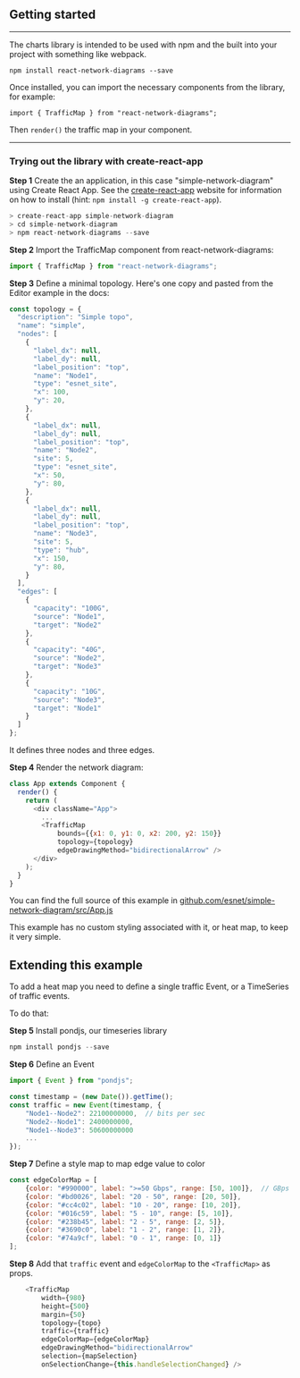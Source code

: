 
## Getting started

---

The charts library is intended to be used with npm and the built into your project with something like webpack.

    npm install react-network-diagrams --save

Once installed, you can import the necessary components from the library, for example:

    import { TrafficMap } from "react-network-diagrams";

Then `render()` the traffic map in your component.

---

### Trying out the library with create-react-app

**Step 1** Create the an application, in this case "simple-network-diagram" using Create React App. See the [create-react-app](https://github.com/facebookincubator/create-react-app) website for information on how to install (hint: `npm install -g create-react-app`).

```js
> create-react-app simple-network-diagram
> cd simple-network-diagram
> npm react-network-diagrams --save
```

**Step 2** Import the TrafficMap component from react-network-diagrams:

```js
import { TrafficMap } from "react-network-diagrams";
```

**Step 3** Define a minimal topology. Here's one copy and pasted from the Editor example in the docs:

```js
const topology = {
  "description": "Simple topo",
  "name": "simple",
  "nodes": [
    {
      "label_dx": null,
      "label_dy": null,
      "label_position": "top",
      "name": "Node1",
      "type": "esnet_site",
      "x": 100,
      "y": 20,
    },
    {
      "label_dx": null,
      "label_dy": null,
      "label_position": "top",
      "name": "Node2",
      "site": 5,
      "type": "esnet_site",
      "x": 50,
      "y": 80,
    },
    {
      "label_dx": null,
      "label_dy": null,
      "label_position": "top",
      "name": "Node3",
      "site": 5,
      "type": "hub",
      "x": 150,
      "y": 80,
    }
  ],
  "edges": [
    {
      "capacity": "100G",
      "source": "Node1",
      "target": "Node2"
    },
    {
      "capacity": "40G",
      "source": "Node2",
      "target": "Node3"
    },
    {
      "capacity": "10G",
      "source": "Node3",
      "target": "Node1"
    }
  ]
};
```

It defines three nodes and three edges.

**Step 4** Render the network diagram:

```js
class App extends Component {
  render() {
    return (
      <div className="App">
        ...
        <TrafficMap
            bounds={{x1: 0, y1: 0, x2: 200, y2: 150}}
            topology={topology}
            edgeDrawingMethod="bidirectionalArrow" />
      </div>
    );
  }
}
```

You can find the full source of this example in [github.com/esnet/simple-network-diagram/src/App.js](https://github.com/esnet/simple-network-diagram/blob/master/src/App.js)

This example has no custom styling associated with it, or heat map, to keep it very simple.

## Extending this example

To add a heat map you need to define a single traffic Event, or a TimeSeries of traffic events.

To do that:

**Step 5** Install pondjs, our timeseries library

```js
npm install pondjs --save
```

**Step 6** Define an Event

```js
import { Event } from "pondjs";

const timestamp = (new Date()).getTime();
const traffic = new Event(timestamp, {
    "Node1--Node2": 22100000000,  // bits per sec
    "Node2--Node1": 2400000000,
    "Node1--Node3": 50600000000
    ...
});
```

**Step 7** Define a style map to map edge value to color

```js
const edgeColorMap = [
    {color: "#990000", label: ">=50 Gbps", range: [50, 100]},  // GBps
    {color: "#bd0026", label: "20 - 50", range: [20, 50]},
    {color: "#cc4c02", label: "10 - 20", range: [10, 20]},
    {color: "#016c59", label: "5 - 10", range: [5, 10]},
    {color: "#238b45", label: "2 - 5", range: [2, 5]},
    {color: "#3690c0", label: "1 - 2", range: [1, 2]},
    {color: "#74a9cf", label: "0 - 1", range: [0, 1]}
];
```

**Step 8**  Add that `traffic` event and `edgeColorMap` to the `<TrafficMap>` as props.

```js
    <TrafficMap
        width={980}
        height={500}
        margin={50}
        topology={topo}
        traffic={traffic}
        edgeColorMap={edgeColorMap}
        edgeDrawingMethod="bidirectionalArrow"
        selection={mapSelection}
        onSelectionChange={this.handleSelectionChanged} />
```
